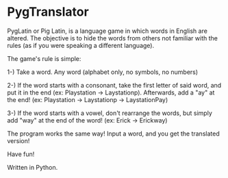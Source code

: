 # PygTranslator

PygLatin or Pig Latin, is a language game in which words in English are altered. The objective is to hide the words from others not familiar with the rules (as if you were speaking a different language). 

The game's rule is simple:

1-) Take a word. Any word (alphabet only, no symbols, no numbers)

2-) If the word starts with a consonant, take the first letter of said word, and put it in the end (ex: Playstation -> Laystationp). Afterwards, add a "ay" at the end! (ex: Playstation -> Laystationp -> LaystationPay)

3-) If the word starts with a vowel, don't rearrange the words, but simply add "way" at the end of the word! (ex: Erick -> Erickway)


The program works the same way! Input a word, and you get the translated version!

Have fun!

Written in Python.
